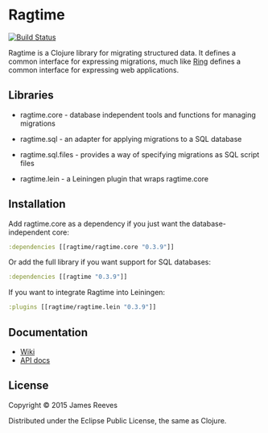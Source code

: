 # Ragtime

[![Build Status](https://travis-ci.org/weavejester/ragtime.svg?branch=dev)](https://travis-ci.org/weavejester/ragtime)

Ragtime is a Clojure library for migrating structured data. It defines
a common interface for expressing migrations, much like [Ring][1]
defines a common interface for expressing web applications.

[1]: https://github.com/ring-clojure/ring

## Libraries

* ragtime.core -
  database independent tools and functions for managing migrations

* ragtime.sql -
  an adapter for applying migrations to a SQL database
  
* ragtime.sql.files -
  provides a way of specifying migrations as SQL script files

* ragtime.lein -
  a Leiningen plugin that wraps ragtime.core

## Installation

Add ragtime.core as a dependency if you just want the database-
independent core:

```clojure
:dependencies [[ragtime/ragtime.core "0.3.9"]]
```

Or add the full library if you want support for SQL databases:

```clojure
:dependencies [[ragtime "0.3.9"]]
```

If you want to integrate Ragtime into Leiningen:

```clojure
:plugins [[ragtime/ragtime.lein "0.3.9"]]
```

## Documentation

* [Wiki](https://github.com/weavejester/ragtime/wiki)
* [API docs](http://weavejester.github.com/ragtime)

## License

Copyright © 2015 James Reeves

Distributed under the Eclipse Public License, the same as Clojure.
